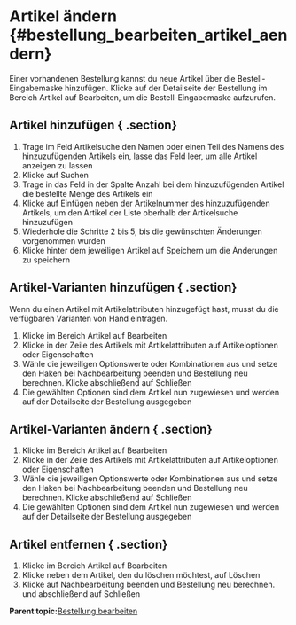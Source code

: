 # Artikel ändern {#bestellung_bearbeiten_artikel_aendern}

Einer vorhandenen Bestellung kannst du neue Artikel über die Bestell-Eingabemaske hinzufügen. Klicke auf der Detailseite der Bestellung im Bereich Artikel auf Bearbeiten, um die Bestell-Eingabemaske aufzurufen.

## Artikel hinzufügen { .section}

1.  Trage im Feld Artikelsuche den Namen oder einen Teil des Namens des hinzuzufügenden Artikels ein, lasse das Feld leer, um alle Artikel anzeigen zu lassen
2.  Klicke auf Suchen
3.  Trage in das Feld in der Spalte Anzahl bei dem hinzuzufügenden Artikel die bestellte Menge des Artikels ein
4.  Klicke auf Einfügen neben der Artikelnummer des hinzuzufügenden Artikels, um den Artikel der Liste oberhalb der Artikelsuche hinzuzufügen
5.  Wiederhole die Schritte 2 bis 5, bis die gewünschten Änderungen vorgenommen wurden
6.  Klicke hinter dem jeweiligen Artikel auf Speichern um die Änderungen zu speichern

## Artikel-Varianten hinzufügen { .section}

Wenn du einen Artikel mit Artikelattributen hinzugefügt hast, musst du die verfügbaren Varianten von Hand eintragen.

1.  Klicke im Bereich Artikel auf Bearbeiten
2.  Klicke in der Zeile des Artikels mit Artikelattributen auf Artikeloptionen oder Eigenschaften
3.  Wähle die jeweiligen Optionswerte oder Kombinationen aus und setze den Haken bei Nachbearbeitung beenden und Bestellung neu berechnen. Klicke abschließend auf Schließen
4.  Die gewählten Optionen sind dem Artikel nun zugewiesen und werden auf der Detailseite der Bestellung ausgegeben

## Artikel-Varianten ändern { .section}

1.  Klicke im Bereich Artikel auf Bearbeiten
2.  Klicke in der Zeile des Artikels mit Artikelattributen auf Artikeloptionen oder Eigenschaften
3.  Wähle die jeweiligen Optionswerte oder Kombinationen aus und setze den Haken bei Nachbearbeitung beenden und Bestellung neu berechnen. Klicke abschließend auf Schließen
4.  Die gewählten Optionen sind dem Artikel nun zugewiesen und werden auf der Detailseite der Bestellung ausgegeben

## Artikel entfernen { .section}

1.  Klicke im Bereich Artikel auf Bearbeiten
2.  Klicke neben dem Artikel, den du löschen möchtest, auf Löschen
3.  Klicke auf Nachbearbeitung beenden und Bestellung neu berechnen. und abschließend auf Schließen

**Parent topic:**[Bestellung bearbeiten](13_3_Bestellung_bearbeiten.md)

